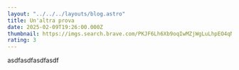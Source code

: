```yaml
---
layout: "../../../layouts/blog.astro"
title: Un'altra prova
date: 2025-02-09T19:26:00.000Z
thumbnail: https://imgs.search.brave.com/PKJF6Lh6Xb9oqIwMZjWgLuLhpEO4qNRQ2emN8lhwFJw/rs:fit:860:0:0:0/g:ce/aHR0cHM6Ly93d3cu/bXktcGVyc29uYWx0/cmFpbmVyLml0L2Zh/cm1hY29sb2dpYS9m/YXJtYWNvbG9naWEx/LmpwZw
rating: 3
---
```

asdfasdfasdfasdf

